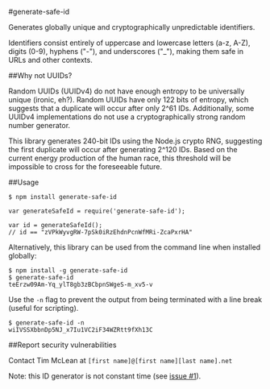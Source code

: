 #generate-safe-id

Generates globally unique and cryptographically unpredictable identifiers.

Identifiers consist entirely of uppercase and lowercase letters (a-z, A-Z),
digits (0-9), hyphens ("-"), and underscores ("_"), making them safe in URLs
and other contexts.

##Why not UUIDs?

Random UUIDs (UUIDv4) do not have enough entropy to be universally unique
(ironic, eh?). Random UUIDs have only 122 bits of entropy, which suggests
that a duplicate will occur after only 2^61 IDs.  Additionally, some UUIDv4
implementations do not use a cryptographically strong random number generator.

This library generates 240-bit IDs using the Node.js crypto RNG, suggesting the
first duplicate will occur after generating 2^120 IDs. Based on the current
energy production of the human race, this threshold will be impossible to cross
for the foreseeable future.

##Usage

```
$ npm install generate-safe-id
```

```
var generateSafeId = require('generate-safe-id');

var id = generateSafeId();
// id == "zVPkWyvgRW-7pSk0iRzEhdnPcnWfMRi-ZcaPxrHA"
```

Alternatively, this library can be used from the command line when installed
globally:

```
$ npm install -g generate-safe-id
$ generate-safe-id
teErzw09Am-Yq_ylT8gb3zBCbpnSWgeS-m_xv5-v
```

Use the `-n` flag to prevent the output from being terminated with a line break
(useful for scripting).

```
$ generate-safe-id -n
wiIVSSXbbnDp5NJ_x7Iu1VC2iF34WZRtt9fXh13C
```

##Report security vulnerabilities

Contact Tim McLean at `[first name]@[first name][last name].net`

Note: this ID generator is not constant time (see [issue #1](https://github.com/timmclean/generate-safe-id/issues/1)).
